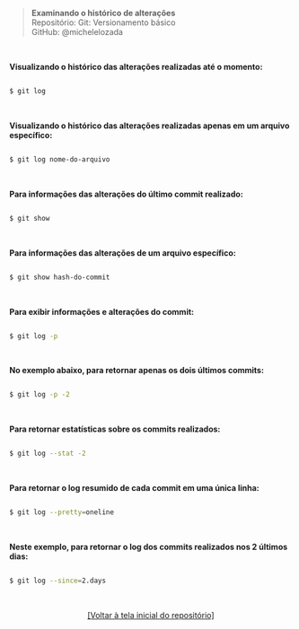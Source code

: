> **Examinando o histórico de alterações**  
> Repositório: Git: Versionamento básico  
> GitHub: @michelelozada
&nbsp;
     
&nbsp;  

**Visualizando o histórico das alterações realizadas até o momento:**  
```sh

$ git log   
```

&nbsp;

**Visualizando o histórico das alterações realizadas apenas em um arquivo específico:**  
```sh

$ git log nome-do-arquivo  
```

&nbsp;

**Para informações das alterações do último commit realizado:**  
```sh

$ git show
```

&nbsp;

**Para informações das alterações de um arquivo específico:**  
```sh

$ git show hash-do-commit  
```

&nbsp;

**Para exibir informações e alterações do commit:**  
```sh

$ git log -p  
```

&nbsp;

**No exemplo abaixo, para retornar apenas os dois últimos commits:**   
```sh

$ git log -p -2  
```

&nbsp;

**Para retornar estatísticas sobre os commits realizados:**  
```sh

$ git log --stat -2  
```

&nbsp;

**Para retornar o log resumido de cada commit em uma única linha:**  
```sh

$ git log --pretty=oneline
```

&nbsp;

**Neste exemplo, para retornar o log dos commits realizados nos 2 últimos dias:**  
```sh

$ git log --since=2.days 
```

&nbsp; 

<div align="center">
<a href="https://github.com/michelelozada/Git-Versionamento-Basico">[Voltar à tela inicial do repositório]</a>
</div>